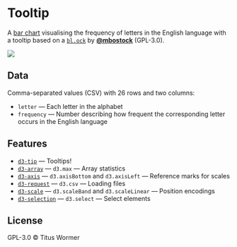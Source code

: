 # Tooltip

A [bar chart][original] visualising the frequency of letters in the
English language with a tooltip based on a [`bl.ock`][block] by
[**@mbostock**][block-author] (GPL-3.0).

[![][cover]][url]

## Data

Comma-separated values (CSV) with 26 rows and two columns:

*   `letter` — Each letter in the alphabet
*   `frequency` — Number describing how frequent the corresponding letter
    occurs in the English language

## Features

*   [`d3-tip`](https://github.com/Caged/d3-tip)
    — Tooltips!
*   [`d3-array`](https://github.com/d3/d3-array#api-reference)
    — `d3.max`
    — Array statistics
*   [`d3-axis`](https://github.com/d3/d3-axis#api-reference)
    — `d3.axisBottom` and `d3.axisLeft`
    — Reference marks for scales
*   [`d3-request`](https://github.com/d3/d3-request#api-reference)
    — `d3.csv`
    — Loading files
*   [`d3-scale`](https://github.com/d3/d3-scale#api-reference)
    — `d3.scaleBand` and `d3.scaleLinear`
    — Position encodings
*   [`d3-selection`](https://github.com/d3/d3-selection#api-reference)
    — `d3.select`
    — Select elements

## License

GPL-3.0 © Titus Wormer

[original]: https://github.com/cmda-fe3/course-17-18/tree/master/site/class-1-bar/wooorm#readme

[block]: https://bl.ocks.org/mbostock/3885304

[block-author]: https://github.com/mbostock

[cover]: preview.png

[url]: https://cmda-fe3.github.io/course-17-18/class-4/tip/
